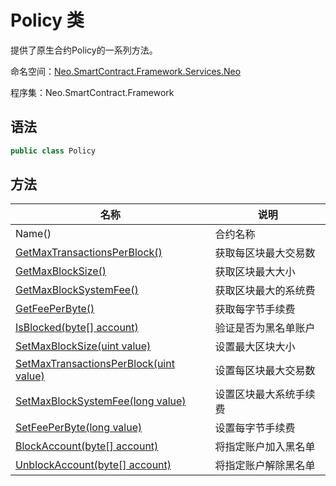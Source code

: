 # Policy 类

提供了原生合约Policy的一系列方法。

命名空间：[Neo.SmartContract.Framework.Services.Neo](../neo.md)

程序集：Neo.SmartContract.Framework

## 语法

```c#
public class Policy
```

## 方法

| 名称                                                         | 说明                                                         |
| ------------------------------------------------------------ | ------------------------------------------------------------ |
| Name()          | 合约名称                                     |
| [GetMaxTransactionsPerBlock()](Policy/GetMaxTransactionsPerBlock.md)             | 获取每区块最大交易数                                       |
| [GetMaxBlockSize()](Policy/GetMaxBlockSize.md) | 获取区块最大大小                                     |
| [GetMaxBlockSystemFee()](Policy/GetMaxBlockSystemFee.md)            | 获取区块最大的系统费                                     |
| [GetFeePerByte()](Policy/GetFeePerByte.md)           | 获取每字节手续费                                   |
| [IsBlocked(byte\[\] account)](Policy/IsBlocked.md)            | 验证是否为黑名单账户                                   |
| [SetMaxBlockSize(uint value)](Policy/SetMaxBlockSize.md)            | 设置最大区块大小                                  |
| [SetMaxTransactionsPerBlock(uint value)](Policy/SetMaxTransactionsPerBlock.md)            | 设置每区块最大交易数                                     |
| [SetMaxBlockSystemFee(long value)](Policy/SetMaxBlockSystemFee.md)            | 设置区块最大系统手续费                                 |
| [SetFeePerByte(long value)](Policy/SetFeePerByte.md)         | 设置每字节手续费                               |
| [BlockAccount(byte\[\] account)](Policy/BlockAccount.md)            | 将指定账户加入黑名单                                   |
| [UnblockAccount(byte\[\] account)](Policy/UnblockAccount.md)           | 将指定账户解除黑名单                                   |

